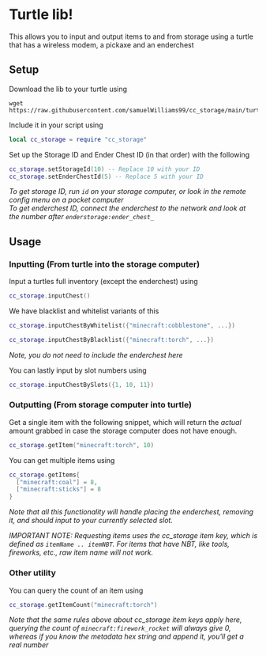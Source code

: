 # Turtle lib!

This allows you to input and output items to and from storage using a turtle that has a wireless modem, a pickaxe and an enderchest

## Setup
Download the lib to your turtle using  
```
wget https://raw.githubusercontent.com/samuelWilliams99/cc_storage/main/turtleLib/cc_storage.lua
```

Include it in your script using
```lua
local cc_storage = require "cc_storage"
```

Set up the Storage ID and Ender Chest ID (in that order) with the following
```lua
cc_storage.setStorageId(10) -- Replace 10 with your ID
cc_storage.setEnderChestId(5) -- Replace 5 with your ID
```
_To get storage ID, run `id` on your storage computer, or look in the remote config menu on a pocket computer_  
_To get enderchest ID, connect the enderchest to the network and look at the number after `enderstorage:ender_chest_`_

## Usage
### Inputting (From turtle into the storage computer)

Input a turtles full inventory (except the enderchest) using
```lua
cc_storage.inputChest()
```

We have blacklist and whitelist variants of this
```lua
cc_storage.inputChestByWhitelist({"minecraft:cobblestone", ...})

cc_storage.inputChestByBlacklist({"minecraft:torch", ...})
```
_Note, you do not need to include the enderchest here_

You can lastly input by slot numbers using
```lua
cc_storage.inputChestBySlots({1, 10, 11})
```

### Outputting (From storage computer into turtle)

Get a single item with the following snippet, which will return the _actual_ amount grabbed in case the storage computer does not have enough.
```lua
cc_storage.getItem("minecraft:torch", 10)
```

You can get multiple items using
```lua
cc_storage.getItems{
  ["minecraft:coal"] = 8,
  ["minecraft:sticks"] = 8
}
```
_Note that all this functionality will handle placing the enderchest, removing it, and should input to your currently selected slot._

_IMPORTANT NOTE: Requesting items uses the cc_storage item key, which is defined as `itemName .. itemNBT`. For items that have NBT, like tools, fireworks, etc., raw item name will not work._

### Other utility

You can query the count of an item using
```lua
cc_storage.getItemCount("minecraft:torch")
```
_Note that the same rules above about cc_storage item keys apply here, querying the count of `minecraft:firework_rocket` will always give 0, whereas if you know the metadata hex string and append it, you'll get a real number_
